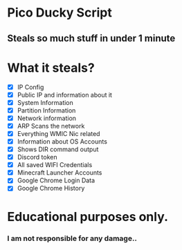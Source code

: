 # Pico Ducky Script
## Steals so much stuff in under 1 minute
# What it steals?
- [x] IP Config
- [x] Public IP and information about it
- [x] System Information
- [x] Partition Information
- [x] Network information
- [x] ARP Scans the network
- [x] Everything WMIC Nic related
- [x] Information about OS Accounts
- [x] Shows DIR command output
- [x] Discord token
- [x] All saved WIFI Credentials
- [x] Minecraft Launcher Accounts
- [x] Google Chrome Login Data
- [x] Google Chrome History
# Educational purposes only.
### I am not responsible for any damage..
